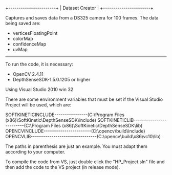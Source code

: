 +-----------------------+
|    Dataset Creator    |
+-----------------------+

Captures and saves data from a DS325 camera for 100 frames. The data being saved are:

- verticesFloatingPoint
- colorMap
- confidenceMap
- uvMap

----------------------
To run the code, it is necessary:

- OpenCV 2.4.11
- DepthSenseSDK-1.5.0.1205 or higher

Using Visual Studio 2010 win 32

There are some environment variables that must be set if the Visual Studio Project will be used, which are:

SOFTKINETICINCLUDE----------------(C:\Program Files (x86)\SoftKinetic\DepthSenseSDK\include)
SOFTKINETICLIB-------------------------(C:\Program Files (x86)\SoftKinetic\DepthSenseSDK\lib)
OPENCVINCLUDE-----------------------(C:\opencv\build\include)
OPENCVLIB--------------------------------(C:\opencv\build\x86\vc10\lib)

The paths in parenthesis are just an example. You must adapt them according to your computer.

To compile the code from VS, just double click the "HP_Project.sln" file and then add the code to the VS project (in release mode).
